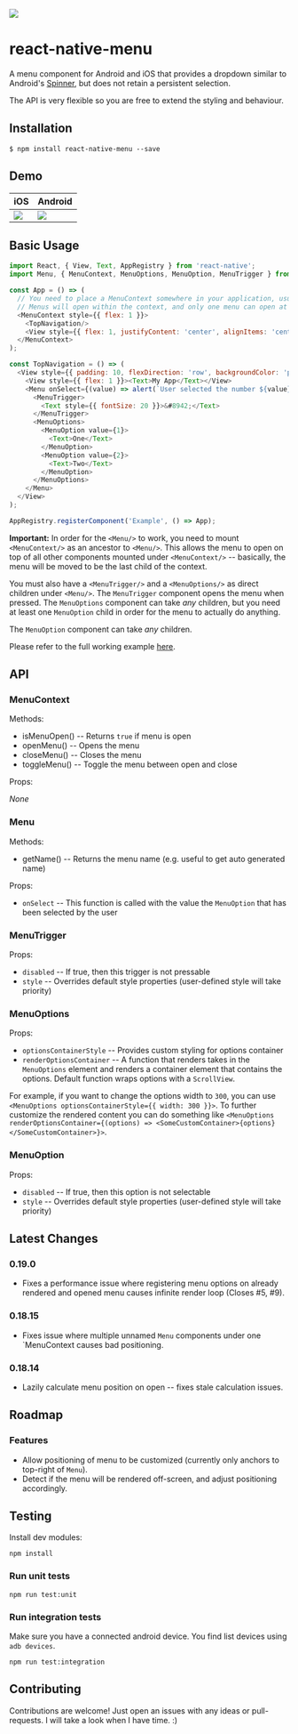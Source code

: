 [![](https://img.shields.io/npm/dm/react-native-menu.svg?style=flat-square)](https://www.npmjs.com/package/react-native-menu)

# react-native-menu

A menu component for Android and iOS that provides a dropdown similar to Android's
[Spinner](http://developer.android.com/reference/android/widget/Spinner.html), but does not
retain a persistent selection.

The API is very flexible so you are free to extend the styling and behaviour.

## Installation

```
$ npm install react-native-menu --save
```

## Demo

| iOS | Android |
| --- | ------- |
| ![](./ios.demo.gif) | ![](./android.demo.gif) |

## Basic Usage

```js
import React, { View, Text, AppRegistry } from 'react-native';
import Menu, { MenuContext, MenuOptions, MenuOption, MenuTrigger } from 'react-native-menu';

const App = () => (
  // You need to place a MenuContext somewhere in your application, usually at the root.
  // Menus will open within the context, and only one menu can open at a time per context.
  <MenuContext style={{ flex: 1 }}>
    <TopNavigation/>
    <View style={{ flex: 1, justifyContent: 'center', alignItems: 'center' }}><Text>Hello!</Text></View>
  </MenuContext>
);

const TopNavigation = () => (
  <View style={{ padding: 10, flexDirection: 'row', backgroundColor: 'pink' }}>
    <View style={{ flex: 1 }}><Text>My App</Text></View>
    <Menu onSelect={(value) => alert(`User selected the number ${value}`)}>
      <MenuTrigger>
        <Text style={{ fontSize: 20 }}>&#8942;</Text>
      </MenuTrigger>
      <MenuOptions>
        <MenuOption value={1}>
          <Text>One</Text>
        </MenuOption>
        <MenuOption value={2}>
          <Text>Two</Text>
        </MenuOption>
      </MenuOptions>
    </Menu>
  </View>
);

AppRegistry.registerComponent('Example', () => App);
```

**Important:** In order for the `<Menu/>` to work, you need to mount `<MenuContext/>` as an ancestor to `<Menu/>`. This allows
the menu to open on top of all other components mounted under `<MenuContext/>` -- basically, the menu will be moved
to be the last child of the context.

You must also have a `<MenuTrigger/>` and a `<MenuOptions/>` as direct children under `<Menu/>`. The `MenuTrigger` component
opens the menu when pressed. The `MenuOptions` component can take *any* children, but you need at least one `MenuOption`
child in order for the menu to actually do anything.

The `MenuOption` component can take *any* children.

Please refer to the full working example [here](./Example/Example.js).

## API

### MenuContext

Methods:

- isMenuOpen() -- Returns `true` if menu is open
- openMenu() -- Opens the menu
- closeMenu() -- Closes the menu
- toggleMenu() -- Toggle the menu between open and close

Props:

*None*

### Menu

Methods:

- getName() -- Returns the menu name (e.g. useful to get auto generated name)

Props:

- `onSelect` -- This function is called with the value the `MenuOption` that has been selected by the user

### MenuTrigger

Props:

- `disabled` -- If true, then this trigger is not pressable
- `style` -- Overrides default style properties (user-defined style will take priority)

### MenuOptions

Props:

- `optionsContainerStyle` -- Provides custom styling for options container
- `renderOptionsContainer` -- A function that renders takes in the `MenuOptions` element and renders a container element
  that contains the options. Default function wraps options with a `ScrollView`.

For example, if you want to change the options width to `300`, you can use `<MenuOptions optionsContainerStyle={{ width: 300 }}>`.
To further customize the rendered content you can do something like
`<MenuOptions renderOptionsContainer={(options) => <SomeCustomContainer>{options}</SomeCustomContainer>}>`.

### MenuOption

Props:

- `disabled` -- If true, then this option is not selectable
- `style` -- Overrides default style properties (user-defined style will take priority)

## Latest Changes

### 0.19.0

- Fixes a performance issue where registering menu options on already
  rendered and opened menu causes infinite render loop (Closes #5, #9).

### 0.18.15

- Fixes issue where multiple unnamed `Menu` components under one `MenuContext
  causes bad positioning.

### 0.18.14

- Lazily calculate menu position on open -- fixes stale calculation issues.

## Roadmap

### Features

- Allow positioning of menu to be customized (currently only anchors to top-right of `Menu`).
- Detect if the menu will be rendered off-screen, and adjust positioning accordingly.

## Testing

Install dev modules:

```
npm install
```

### Run unit tests

```
npm run test:unit
```

### Run integration tests

Make sure you have a connected android device. You find list devices using `adb devices`.

```
npm run test:integration
```

## Contributing

Contributions are welcome! Just open an issues with any ideas or pull-requests.
I will take a look when I have time. :)
